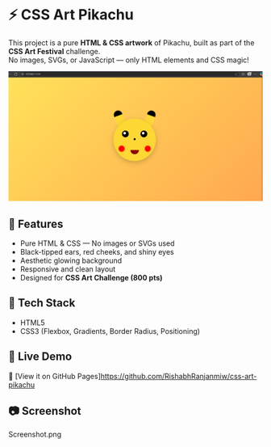 # ⚡ CSS Art Pikachu

This project is a pure **HTML & CSS artwork** of Pikachu, built as part of the **CSS Art Festival** challenge.  
No images, SVGs, or JavaScript — only HTML elements and CSS magic!

![Pikachu Preview](screenshot.png) 

## 🎨 Features

- Pure HTML & CSS — No images or SVGs used
- Black-tipped ears, red cheeks, and shiny eyes
- Aesthetic glowing background
- Responsive and clean layout
- Designed for **CSS Art Challenge (800 pts)**

## 📂 Tech Stack

- HTML5
- CSS3 (Flexbox, Gradients, Border Radius, Positioning)

## 🚀 Live Demo

🔗 [View it on GitHub Pages]https://github.com/RishabhRanjanmiw/css-art-pikachu  


## 📷 Screenshot
Screenshot.png

